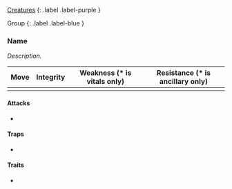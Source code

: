 [Creatures](Game/Creatures?Elite=true)
{: .label .label-purple }

Group
{: .label .label-blue }
### Name
*Description.*

| Move | Integrity | Weakness (* is vitals only) | Resistance (* is ancillary only) |
| ---- | --------- | --------------------------- | -------------------------------- |
|      |           |                             |                                  |

#### Attacks
*

#### Traps
* 

#### Traits
* 